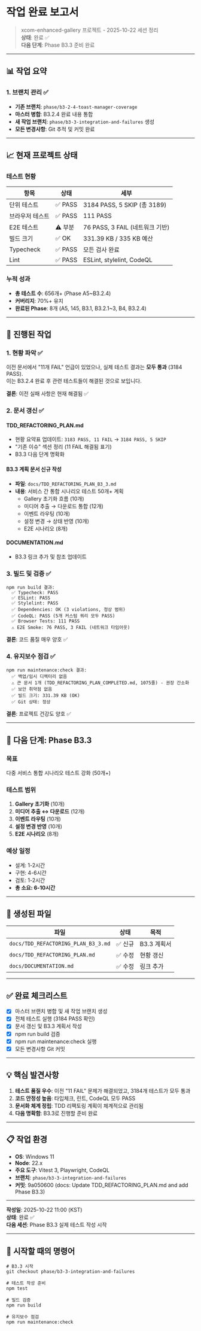 # 작업 완료 보고서

> xcom-enhanced-gallery 프로젝트 - 2025-10-22 세션 정리  
> **상태**: 완료 ✅  
> **다음 단계**: Phase B3.3 준비 완료

---

## 📊 작업 요약

### 1. 브랜치 관리 ✅

- **기존 브랜치**: `phase/b3-2-4-toast-manager-coverage`
- **마스터 병합**: B3.2.4 완료 내용 통합
- **새 작업 브랜치**: `phase/b3-3-integration-and-failures` 생성
- **모든 변경사항**: Git 추적 및 커밋 완료

---

## 📈 현재 프로젝트 상태

### 테스트 현황

| 항목            | 상태    | 세부                            |
| --------------- | ------- | ------------------------------- |
| 단위 테스트     | ✅ PASS | 3184 PASS, 5 SKIP (총 3189)     |
| 브라우저 테스트 | ✅ PASS | 111 PASS                        |
| E2E 테스트      | ⚠️ 부분 | 76 PASS, 3 FAIL (네트워크 기반) |
| 빌드 크기       | ✅ OK   | 331.39 KB / 335 KB 예산         |
| Typecheck       | ✅ PASS | 모든 검사 완료                  |
| Lint            | ✅ PASS | ESLint, stylelint, CodeQL       |

### 누적 성과

- **총 테스트 수**: 656개+ (Phase A5~B3.2.4)
- **커버리지**: 70%+ 유지
- **완료된 Phase**: 8개 (A5, 145, B3.1, B3.2.1~3, B4, B3.2.4)

---

## 📝 진행된 작업

### 1. 현황 파악 ✅

이전 문서에서 "11개 FAIL" 언급이 있었으나, 실제 테스트 결과는 **모두 통과**
(3184 PASS).  
이는 B3.2.4 완료 후 관련 테스트들이 해결된 것으로 보입니다.

**결론**: 이전 실패 사항은 현재 해결됨 ✅

### 2. 문서 갱신 ✅

#### TDD_REFACTORING_PLAN.md

- 현황 요약표 업데이트: `3183 PASS, 11 FAIL` → `3184 PASS, 5 SKIP`
- "기존 이슈" 섹션 정리 (11 FAIL 해결됨 표기)
- B3.3 다음 단계 명확화

#### B3.3 계획 문서 신규 작성

- **파일**: `docs/TDD_REFACTORING_PLAN_B3_3.md`
- **내용**: 서비스 간 통합 시나리오 테스트 50개+ 계획
  - Gallery 초기화 흐름 (10개)
  - 미디어 추출 → 다운로드 통합 (12개)
  - 이벤트 라우팅 (10개)
  - 설정 변경 → 상태 반영 (10개)
  - E2E 시나리오 (8개)

#### DOCUMENTATION.md

- B3.3 링크 추가 및 참조 업데이트

### 3. 빌드 및 검증 ✅

```
npm run build 결과:
  ✅ Typecheck: PASS
  ✅ ESLint: PASS
  ✅ Stylelint: PASS
  ✅ Dependencies: OK (3 violations, 정상 범위)
  ✅ CodeQL: PASS (5개 커스텀 쿼리 모두 PASS)
  ✅ Browser Tests: 111 PASS
  ⚠️ E2E Smoke: 76 PASS, 3 FAIL (네트워크 타임아웃)
```

**결론**: 코드 품질 매우 양호 ✅

### 4. 유지보수 점검 ✅

```
npm run maintenance:check 결과:
  ✅ 백업/임시 디렉터리 없음
  ⚠️ 큰 문서 1개 (TDD_REFACTORING_PLAN_COMPLETED.md, 1075줄) - 권장 간소화
  ✅ 보안 취약점 없음
  ✅ 빌드 크기: 331.39 KB (OK)
  ✅ Git 상태: 정상
```

**결론**: 프로젝트 건강도 양호 ✅

---

## 🎯 다음 단계: Phase B3.3

### 목표

다중 서비스 통합 시나리오 테스트 강화 (50개+)

### 테스트 범위

1. **Gallery 초기화** (10개)
2. **미디어 추출 ↔ 다운로드** (12개)
3. **이벤트 라우팅** (10개)
4. **설정 변경 반영** (10개)
5. **E2E 시나리오** (8개)

### 예상 일정

- 설계: 1-2시간
- 구현: 4-6시간
- 검토: 1-2시간
- **총 소요: 6-10시간**

---

## 📂 생성된 파일

| 파일                                | 상태    | 목적        |
| ----------------------------------- | ------- | ----------- |
| `docs/TDD_REFACTORING_PLAN_B3_3.md` | ✅ 신규 | B3.3 계획서 |
| `docs/TDD_REFACTORING_PLAN.md`      | ✅ 수정 | 현황 갱신   |
| `docs/DOCUMENTATION.md`             | ✅ 수정 | 링크 추가   |

---

## ✅ 완료 체크리스트

- [x] 마스터 브랜치 병합 및 새 작업 브랜치 생성
- [x] 전체 테스트 실행 (3184 PASS 확인)
- [x] 문서 갱신 및 B3.3 계획서 작성
- [x] npm run build 검증
- [x] npm run maintenance:check 실행
- [x] 모든 변경사항 Git 커밋

---

## 💡 핵심 발견사항

1. **테스트 품질 우수**: 이전 "11 FAIL" 문제가 해결되었고, 3184개 테스트가 모두
   통과
2. **코드 안정성 높음**: 타입체크, 린트, CodeQL 모두 PASS
3. **문서화 체계 정립**: TDD 리팩토링 계획이 체계적으로 관리됨
4. **다음 명확함**: B3.3로 진행할 준비 완료

---

## 📋 작업 환경

- **OS**: Windows 11
- **Node**: 22.x
- **주요 도구**: Vitest 3, Playwright, CodeQL
- **브랜치**: `phase/b3-3-integration-and-failures`
- **커밋**: 9a050600 (docs: Update TDD_REFACTORING_PLAN.md and add Phase B3.3)

---

**작성일**: 2025-10-22 11:00 (KST)  
**상태**: 완료 ✅  
**다음 세션**: Phase B3.3 실제 테스트 작성 시작

---

## 🚀 시작할 때의 명령어

```pwsh
# B3.3 시작
git checkout phase/b3-3-integration-and-failures

# 테스트 작성 준비
npm test

# 빌드 검증
npm run build

# 유지보수 점검
npm run maintenance:check
```
